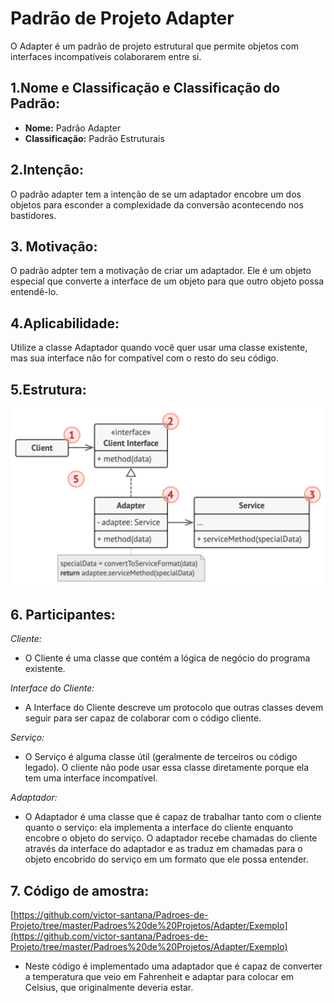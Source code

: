 # Padrão de Projeto Adapter
O Adapter é um padrão de projeto estrutural que permite objetos com interfaces incompatíveis colaborarem entre si.
## 1.Nome e Classificação e Classificação do Padrão:
* **Nome:** Padrão Adapter
* **Classificação:** Padrão Estruturais
## 2.Intenção:
O padrão adapter tem a intenção de se um adaptador encobre um dos objetos para esconder a complexidade da conversão acontecendo nos bastidores.
## 3. Motivação:
O padrão adpter tem a motivação de criar um adaptador. Ele é um objeto especial que converte a interface de um objeto para que outro objeto possa entendê-lo.
## 4.Aplicabilidade:
Utilize a classe Adaptador quando você quer usar uma classe existente, mas sua interface não for compatível com o resto do seu código.
## 5.Estrutura:
![](https://github.com/victor-santana/Padroes-de-Projeto/blob/master/Padroes%20de%20Projetos/Adapter/Adapter.png)


## 6. Participantes:
 *Cliente:*

* O Cliente é uma classe que contém a lógica de negócio do programa existente.

 *Interface do Cliente:*

* A Interface do Cliente descreve um protocolo que outras classes devem seguir para ser capaz de colaborar com o código cliente.

 *Serviço:*

* O Serviço é alguma classe útil (geralmente de terceiros ou código legado). O cliente não pode usar essa classe diretamente porque ela tem uma interface incompatível.

 *Adaptador:*

* O Adaptador é uma classe que é capaz de trabalhar tanto com o cliente quanto o serviço: ela implementa a interface do cliente enquanto encobre o objeto do serviço. O adaptador recebe chamadas do cliente através da interface do adaptador e as traduz em chamadas para o objeto encobrido do serviço em um formato que ele possa entender.


## 7. Código de amostra:
 [https://github.com/victor-santana/Padroes-de-Projeto/tree/master/Padroes%20de%20Projetos/Adapter/Exemplo](https://github.com/victor-santana/Padroes-de-Projeto/tree/master/Padroes%20de%20Projetos/Adapter/Exemplo)
* Neste código é implementado uma adaptador que é capaz de converter a temperatura que veio em Fahrenheit e adaptar para colocar em Celsius, que originalmente deveria estar.
